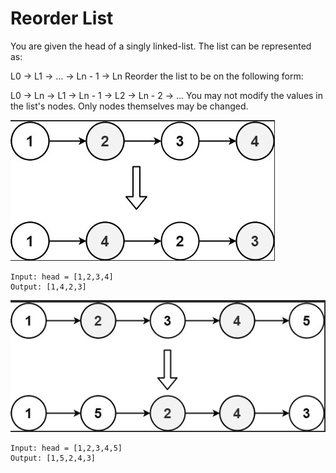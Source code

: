 # Reorder List

You are given the head of a singly linked-list. The list can be represented as:

L0 → L1 → … → Ln - 1 → Ln
Reorder the list to be on the following form:

L0 → Ln → L1 → Ln - 1 → L2 → Ln - 2 → …
You may not modify the values in the list's nodes. Only nodes themselves may be changed.

![example 1](./reorder_list_example_1.png)

```
Input: head = [1,2,3,4]
Output: [1,4,2,3]
```

![Example 2](./reorder_list_example_2.png)

```
Input: head = [1,2,3,4,5]
Output: [1,5,2,4,3]
```
